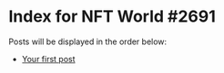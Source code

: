 # Index for NFT World #2691
Posts will be displayed in the order below:

- [Your first post](./001-first.md)

